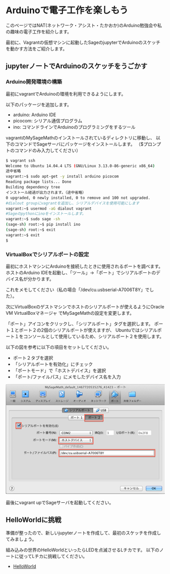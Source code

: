 # Arduinoで電子工作を楽しもう
このページではNAT(ネットワーク・アシスト・たかおか)のArduino勉強会や私の趣味の電子工作を紹介します。

最初に、Vagrantの仮想マシンに起動したSageのjupyterでArduinoのスケッチを動かす方法をご紹介します。

## jupyterノートでArduinoのスケッチをうごかす
### Arduino開発環境の構築
最初にvagrantでArduinoの環境を利用できるようにします。

以下のパッケージを追加します。
- arduino: Arduino IDE
- picocom: シリアル通信プログラム
- ino: コマンドラインでArduinoのプログラミングをするツール

vagrantのMySageMathのインストールされているディレクトリに移動し、
以下のコマンドでSageサーバにパッケージをインストールします。
（$プロンプトのコマンドのみ入力してください）

``` bash
$ vagrant ssh
Welcome to Ubuntu 14.04.4 LTS (GNU/Linux 3.13.0-86-generic x86_64)
途中省略
vagrant:~$ sudo apt-get -y install arduino picocom
Reading package lists... Done
Building dependency tree       
インストール経過が出力されます。（途中省略）
0 upgraded, 0 newly installed, 0 to remove and 100 not upgraded.
#dialout groupにvagrantを追加し、シリアルデバイスを使用可能にします
vagrant:~$ usermod -aG dialout vagrant
#Sageのpythonにinoをインストールします。
vagrant:~$ sudo sage -sh
(sage-sh) root:~$ pip install ino
(sage-sh) root:~$ exit
vagrant:~$ exit
$ 
```

### VirtualBoxでシリアルポートの設定
最初にホストマシンにArduinoを接続したときに使用されるポートを調べます。
ホストのArduino IDEを起動し、「ツール」→「ポート」でシリアルポートのデバイス名が分かります。

これをメモしてください（私の場合「/dev/cu.usbserial-A7006T8Y」でした）。

次にVirtualBoxのゲストマシンでホストのシリアルポートが使えるようにOracle VM VirtualBoxマネージャ
でMySageMathの設定を変更します。

「ポート」アイコンをクリックし、「シリアルポート」タグを選択します。
ポート１とポート２の2個のシリアルポートが使えますが、
Ubuntuではシリアルポート１をコンソールとして使用しているため、シリアルポート２を使用します。

以下の図を参考に以下の項目をセットしてください。
- ポート２タブを選択
- 「シリアルポートを有効化」にチェック
- 「ポートモード」で「ホストデバイス」を選択
- 「ポート/ファイルパス」にメモしたデバイス名を入力

![Serial port setting](images/serial_setting.png)

最後にvagrant upでSageサーバを起動してください。

## HelloWorldに挑戦
準備が整ったので、新しいjupyterノートを作成して、最初のスケッチを作成してみましょう。

組み込みの世界のHelloWorldといったらLEDを点滅させるLチカです。
以下のノートに従ってLチカに挑戦してください。

- [HelloWorld](HelloWorld.ipynb)